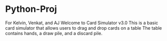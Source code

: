 # Python-Proj
For Kelvin, Venkat, and AJ
Welcome to Card Simulator v3.0
This is a basic card simulator that allows users to drag and drop cards on a table
The table contains hands, a draw pile, and a discard pile.
